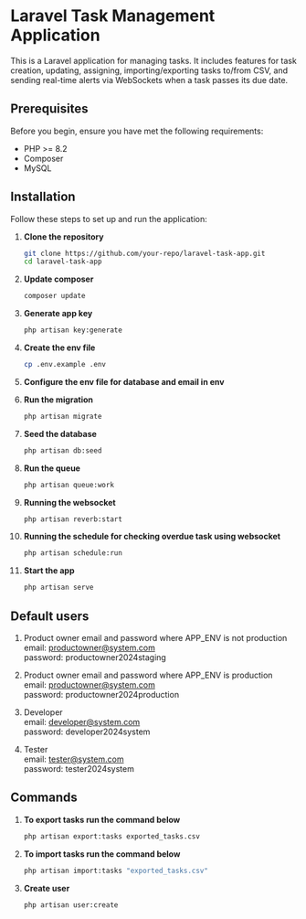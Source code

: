 # Laravel Task Management Application

This is a Laravel application for managing tasks. It includes features for task creation, updating, assigning, importing/exporting tasks to/from CSV, and sending real-time alerts via WebSockets when a task passes its due date.

## Prerequisites

Before you begin, ensure you have met the following requirements:
- PHP >= 8.2
- Composer
- MySQL

## Installation

Follow these steps to set up and run the application:

1. **Clone the repository**

   ```bash
   git clone https://github.com/your-repo/laravel-task-app.git
   cd laravel-task-app
2. **Update composer**

   ```bash 
   composer update
3. **Generate app key**

   ```bash 
   php artisan key:generate
4. **Create the env file**
    ```bash
    cp .env.example .env

5. **Configure the env file for database and email in env**

6. **Run the migration**
    ```bash
    php artisan migrate
7. **Seed the database**
    ```bash
    php artisan db:seed
8. **Run the queue**
    ```bash
    php artisan queue:work
9. **Running the websocket**
    ```bash
    php artisan reverb:start
10. **Running the schedule for checking overdue task using websocket**
    ```bash
    php artisan schedule:run
11. **Start the app**
    ```bash
    php artisan serve
## Default users
1. Product owner email and password where APP_ENV is not production\
    email: productowner@system.com\
    password: productowner2024staging

1. Product owner email and password where APP_ENV is production\
    email: productowner@system.com\
    password: productowner2024production

2. Developer\
    email: developer@system.com\
    password: developer2024system
3. Tester\
    email: tester@system.com\
    password: tester2024system
## Commands
1. **To export tasks run the command below**
    ```bash
    php artisan export:tasks exported_tasks.csv
2. **To import tasks run the command below**
    ```bash
    php artisan import:tasks "exported_tasks.csv"
3. **Create user**
    ```bash
    php artisan user:create
